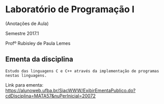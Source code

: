 # Laboratório de Programação I
(Anotações de Aula)

Semestre 2017.1

Profº Rubisley de Paula Lemes

## Ementa da disciplina 

	Estudo das linguagens C e C++ através da implementação de programas nestas linguagens.

Link para ementa: https://alunoweb.ufba.br/SiacWWW/ExibirEmentaPublico.do?cdDisciplina=MATA57&nuPerInicial=20072


